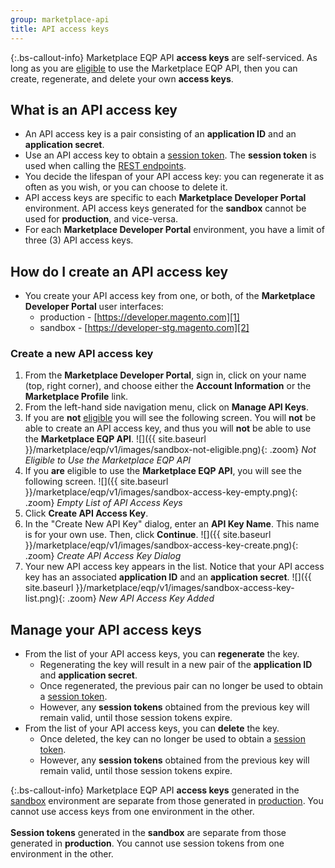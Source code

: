 ```yaml
---
group: marketplace-api
title: API access keys
---
```


{:.bs-callout-info}
Marketplace EQP API **access keys** are self-serviced.  As long as you are [eligible](api.html#eligible) to use the Marketplace EQP API, then you can create, regenerate, and delete your own **access keys**.

## What is an API access key

-  An API access key is a pair consisting of an **application ID** and an **application secret**.
-  Use an API access key to obtain a [session token](auth.html#session-token).  The **session token** is used when calling the [REST endpoints](rest-api.html).
-  You decide the lifespan of your API access key: you can regenerate it as often as you wish, or you can choose to delete it.
-  API access keys are specific to each **Marketplace Developer Portal** environment.  API access keys generated for the **sandbox** cannot be used for **production**, and vice-versa.
-  For each **Marketplace Developer Portal** environment, you have a limit of three (3) API access keys.

## How do I create an API access key

-  You create your API access key from one, or both, of the **Marketplace Developer Portal** user interfaces:
   -  production - [https://developer.magento.com][1]
   -  sandbox - [https://developer-stg.magento.com][2]

### Create a new API access key

1. From the **Marketplace Developer Portal**, sign in, click on your name (top, right corner), and choose either the **Account Information** or the **Marketplace Profile** link.
1. From the left-hand side navigation menu, click on **Manage API Keys**.
1. If you are **not** [eligible](api.html#eligible) you will see the following screen.  You will **not** be able to create an API access key, and thus you will **not** be able to use the **Marketplace EQP API**.
    ![]({{ site.baseurl }}/marketplace/eqp/v1/images/sandbox-not-eligible.png){: .zoom}
    _Not Eligible to Use the Marketplace EQP API_
1. If you **are** eligible to use the **Marketplace EQP API**, you will see the following screen.
    ![]({{ site.baseurl }}/marketplace/eqp/v1/images/sandbox-access-key-empty.png){: .zoom}
    _Empty List of API Access Keys_
1. Click **Create API Access Key**.
1. In the "Create New API Key" dialog, enter an **API Key Name**.  This name is for your own use. Then, click **Continue**.
    ![]({{ site.baseurl }}/marketplace/eqp/v1/images/sandbox-access-key-create.png){: .zoom}
    _Create API Access Key Dialog_
1. Your new API access key appears in the list.  Notice that your API access key has an associated **application ID** and an **application secret**.
    ![]({{ site.baseurl }}/marketplace/eqp/v1/images/sandbox-access-key-list.png){: .zoom}
    _New API Access Key Added_

## Manage your API access keys

-  From the list of your API access keys, you can **regenerate** the key.
   -  Regenerating the key will result in a new pair of the **application ID** and **application secret**.
   -  Once regenerated, the previous pair can no longer be used to obtain a [session token](auth.html#session-token).
   -  However, any **session tokens** obtained from the previous key will remain valid, until those session tokens expire.
-  From the list of your API access keys, you can **delete** the key.
   -  Once deleted, the key can no longer be used to obtain a [session token](auth.html#session-token).
   -  However, any **session tokens** obtained from the previous key will remain valid, until those session tokens expire.

{:.bs-callout-info}
Marketplace EQP API **access keys** generated in the [sandbox][2] environment are separate from those generated in [production][1].
You cannot use access keys from one environment in the other.
<br/><br/>
**Session tokens** generated in the **sandbox** are separate from those generated in **production**.
You cannot use session tokens from one environment in the other.

[1]: https://developer.magento.com
[2]: https://developer-stg.magento.com
